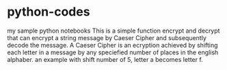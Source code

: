 # python-codes
my sample python notebooks
This is a simple function encrypt and decrypt that can encrypt a string message by Caeser Cipher and subsequently decode the message. 
A Caeser Cipher is an ecryption achieved by shifting each letter in a message by any speciefied number of places in the english alphaber. 
an example with shift number of 5, letter a becomes letter f. 

